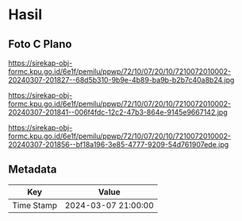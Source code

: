 # Hasil

## Foto C Plano

https://sirekap-obj-formc.kpu.go.id/6e1f/pemilu/ppwp/72/10/07/20/10/7210072010002-20240307-201827--68d5b310-9b9e-4b89-ba9b-b2b7c40a8b24.jpg

https://sirekap-obj-formc.kpu.go.id/6e1f/pemilu/ppwp/72/10/07/20/10/7210072010002-20240307-201841--006f4fdc-12c2-47b3-864e-9145e9667142.jpg

https://sirekap-obj-formc.kpu.go.id/6e1f/pemilu/ppwp/72/10/07/20/10/7210072010002-20240307-201856--bf18a196-3e85-4777-9209-54d761907ede.jpg


## Metadata

| Key        | Value               |
| ---------- | ------------------- |
| Time Stamp | 2024-03-07 21:00:00 |



